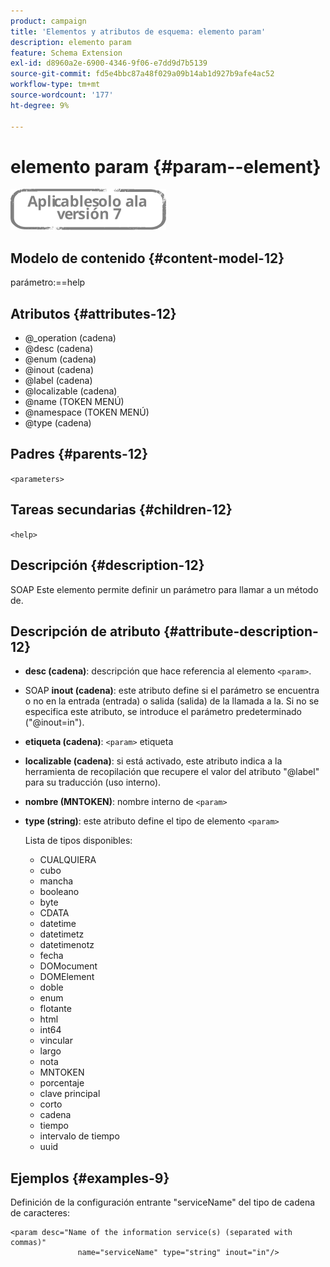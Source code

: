 ```yaml
---
product: campaign
title: 'Elementos y atributos de esquema: elemento param'
description: elemento param
feature: Schema Extension
exl-id: d8960a2e-6900-4346-9f06-e7dd9d7b5139
source-git-commit: fd5e4bbc87a48f029a09b14ab1d927b9afe4ac52
workflow-type: tm+mt
source-wordcount: '177'
ht-degree: 9%

---
```


# elemento param {#param--element}

![](../../../assets/v7-only.svg)

## Modelo de contenido {#content-model-12}

parámetro:==help

## Atributos {#attributes-12}

* @_operation (cadena)
* @desc (cadena)
* @enum (cadena)
* @inout (cadena)
* @label (cadena)
* @localizable (cadena)
* @name (TOKEN MENÚ)
* @namespace (TOKEN MENÚ)
* @type (cadena)

## Padres {#parents-12}

`<parameters>`

## Tareas secundarias {#children-12}

`<help>`

## Descripción {#description-12}

SOAP Este elemento permite definir un parámetro para llamar a un método de.

## Descripción de atributo {#attribute-description-12}

* **desc (cadena)**: descripción que hace referencia al elemento `<param>`.
* SOAP **inout (cadena)**: este atributo define si el parámetro se encuentra o no en la entrada (entrada) o salida (salida) de la llamada a la. Si no se especifica este atributo, se introduce el parámetro predeterminado (&quot;@inout=in&quot;).
* **etiqueta (cadena)**: `<param>` etiqueta
* **localizable (cadena)**: si está activado, este atributo indica a la herramienta de recopilación que recupere el valor del atributo &quot;@label&quot; para su traducción (uso interno).
* **nombre (MNTOKEN)**: nombre interno de `<param>`
* **type (string)**: este atributo define el tipo de elemento `<param>`

  Lista de tipos disponibles:

   * CUALQUIERA
   * cubo
   * mancha
   * booleano
   * byte
   * CDATA
   * datetime
   * datetimetz
   * datetimenotz
   * fecha
   * DOMocument
   * DOMElement
   * doble
   * enum
   * flotante
   * html
   * int64
   * vincular
   * largo
   * nota
   * MNTOKEN
   * porcentaje
   * clave principal
   * corto
   * cadena
   * tiempo
   * intervalo de tiempo
   * uuid

## Ejemplos {#examples-9}

Definición de la configuración entrante &quot;serviceName&quot; del tipo de cadena de caracteres:

```
<param desc="Name of the information service(s) (separated with commas)"
               name="serviceName" type="string" inout="in"/>
```
